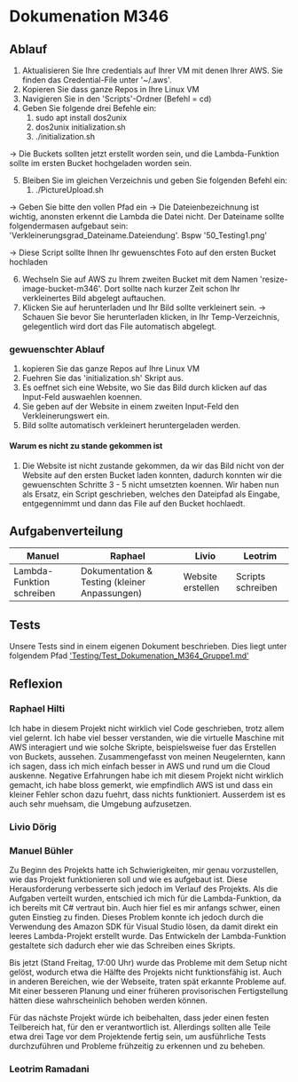 # Dokumenation M346

## Ablauf
1. Aktualisieren Sie Ihre credentials auf Ihrer VM mit denen Ihrer AWS. Sie finden das Credential-File unter '~/.aws'.
2. Kopieren Sie dass ganze Repos in Ihre Linux VM
3. Navigieren Sie in den 'Scripts'-Ordner (Befehl = cd)
4. Geben Sie folgende drei Befehle ein:
	1. sudo apt install dos2unix
	2. dos2unix initialization.sh
	3. ./initialization.sh

-> Die Buckets sollten jetzt erstellt worden sein, und die Lambda-Funktion sollte im ersten Bucket hochgeladen worden sein.

5. Bleiben Sie im gleichen Verzeichnis und geben Sie folgenden Befehl ein:
	1. ./PictureUpload.sh

-> Geben Sie bitte den vollen Pfad ein
-> Die Dateienbezeichnung ist wichtig, anonsten erkennt die Lambda die Datei nicht. Der Dateiname sollte folgendermasen aufgebaut sein: 'Verkleinerungsgrad_Dateiname.Dateiendung'. Bspw '50_Testing1.png'

-> Diese Script sollte Ihnen Ihr gewuenschtes Foto auf den ersten Bucket hochladen

6. Wechseln Sie auf AWS zu Ihrem zweiten Bucket mit dem Namen 'resize-image-bucket-m346'. Dort sollte nach kurzer Zeit schon Ihr verkleinertes Bild abgelegt auftauchen.
7. Klicken Sie auf herunterladen und Ihr Bild sollte verkleinert sein.
-> Schauen Sie bevor Sie herunterladen klicken, in Ihr Temp-Verzeichnis, gelegentlich wird dort das File automatisch abgelegt.


### gewuenschter Ablauf
1. kopieren Sie das ganze Repos auf Ihre Linux VM
2. Fuehren Sie das 'initialization.sh' Skript aus.
3. Es oeffnet sich eine Website, wo Sie das Bild durch klicken auf das Input-Feld auswaehlen koennen.
4. Sie geben auf der Website in einem zweiten Input-Feld den Verkleinerungswert ein.
5. Bild sollte automatisch verkleinert heruntergeladen werden.

#### Warum es nicht zu stande gekommen ist
1. Die Website ist nicht zustande gekommen, da wir das Bild nicht von der Website auf den ersten Bucket laden konnten, dadurch konnten wir die gewuenschten Schritte 3 - 5 nicht umsetzten koennen. Wir haben nun als Ersatz, ein Script geschrieben, welches den Dateipfad als Eingabe, entgegennimmt und dann das File auf den Bucket hochlaedt.


## Aufgabenverteilung
| Manuel                    | Raphael                                       | Livio                 | Leotrim             |
|---------------------------|-----------------------------------------------|-----------------------|---------------------|
| Lambda-Funktion schreiben | Dokumentation & Testing (kleiner Anpassungen) | Website erstellen     | Scripts schreiben   |

## Tests
Unsere Tests sind in einem eigenen Dokument beschrieben. Dies liegt unter folgendem Pfad ['Testing/Test_Dokumenation_M364_Gruppe1.md'](Testing/Test_Dokumenation_M364_Gruppe1.md)

## Reflexion

### Raphael Hilti
Ich habe in diesem Projekt nicht wirklich viel Code geschrieben, trotz allem viel gelernt. Ich habe viel besser verstanden, wie die virtuelle Maschine mit AWS interagiert und wie solche Skripte, beispielsweise fuer das Erstellen von Buckets, aussehen. Zusammengefasst von meinen Neugelernten, kann ich sagen, dass ich mich einfach besser in AWS und rund um die Cloud auskenne. Negative Erfahrungen habe ich mit diesem Projekt nicht wirklich gemacht, ich habe bloss gemerkt, wie empfindlich AWS ist und dass ein kleiner Fehler schon dazu fuehrt, dass nichts funktioniert. Ausserdem ist es auch sehr muehsam, die Umgebung aufzusetzen.


### Livio Dörig

### Manuel Bühler
Zu Beginn des Projekts hatte ich Schwierigkeiten, mir genau vorzustellen, wie das Projekt funktionieren soll und wie es aufgebaut ist. Diese Herausforderung verbesserte sich jedoch im Verlauf des Projekts. Als die Aufgaben verteilt wurden, entschied ich mich für die Lambda-Funktion, da ich bereits mit C# vertraut bin. Auch hier fiel es mir anfangs schwer, einen guten Einstieg zu finden. Dieses Problem konnte ich jedoch durch die Verwendung des Amazon SDK für Visual Studio lösen, da damit direkt ein leeres Lambda-Projekt erstellt wurde. Das Entwickeln der Lambda-Funktion gestaltete sich dadurch eher wie das Schreiben eines Skripts.

Bis jetzt (Stand Freitag, 17:00 Uhr) wurde das Probleme mit dem Setup  nicht gelöst, wodurch etwa die Hälfte des Projekts nicht funktionsfähig ist. Auch in anderen Bereichen, wie der Webseite, traten spät erkannte Probleme auf. Mit einer besseren Planung und einer früheren provisorischen Fertigstellung hätten diese wahrscheinlich behoben werden können.

Für das nächste Projekt würde ich beibehalten, dass jeder einen festen Teilbereich hat, für den er verantwortlich ist. Allerdings sollten alle Teile etwa drei Tage vor dem Projektende fertig sein, um ausführliche Tests durchzuführen und Probleme frühzeitig zu erkennen und zu beheben.

### Leotrim Ramadani
